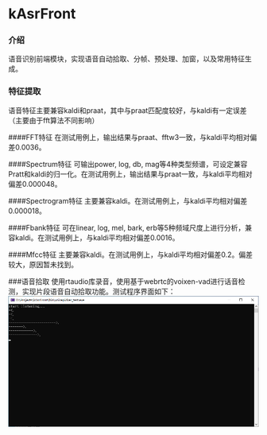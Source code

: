 # kAsrFront

### 介绍
语音识别前端模块，实现语音自动拾取、分帧、预处理、加窗，以及常用特征生成。

### 特征提取
语音特征主要兼容kaldi和praat，其中与praat匹配度较好，与kaldi有一定误差（主要由于fft算法不同影响）

####FFT特征
在测试用例上，输出结果与praat、fftw3一致，与kaldi平均相对偏差0.0036。

####Spectrum特征
可输出power, log, db, mag等4种类型频谱，可设定兼容Pratt和kaldi的归一化。在测试用例上，输出结果与praat一致，与kaldi平均相对偏差0.000048。

####Spectrogram特征
主要兼容kaldi。在测试用例上，与kaldi平均相对偏差0.000018。

####Fbank特征
可在linear, log, mel, bark, erb等5种频域尺度上进行分析，兼容kaldi。在测试用例上，与kaldi平均相对偏差0.0016。

####Mfcc特征
主要兼容kaldi。在测试用例上，与kaldi平均相对偏差0.2。偏差较大，原因暂未找到。

###语音拾取
使用rtaudio库录音，使用基于webrtc的voixen-vad进行话音检测，实现片段语音自动拾取功能。测试程序界面如下：
![演示界面](screenshots/voicepicker.png)
